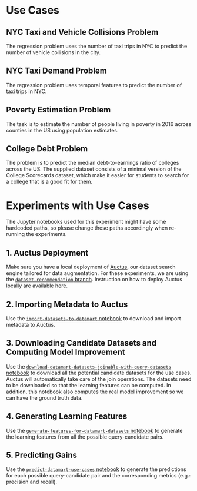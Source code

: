 # Use Cases

## NYC Taxi and Vehicle Collisions Problem

The regression problem uses the number of taxi trips in NYC to predict the number of vehicle collisions in the city.

## NYC Taxi Demand Problem

The regression problem uses temporal features to predict the number of taxi trips in NYC.

## Poverty Estimation Problem

The task is to estimate the number of people living in poverty in 2016 across counties in the US using population estimates.

## College Debt Problem

The problem is to predict the median debt-to-earnings ratio of colleges across the US. The supplied dataset consists of a minimal version of the College Scorecards dataset, which make it easier for students to search for a college that is a good fit for them.

# Experiments with Use Cases

The Jupyter notebooks used for this experiment might have some hardcoded paths, so please change these paths accordingly when re-running the experiments.

## 1. Auctus Deployment

Make sure you have a local deployment of [Auctus](https://gitlab.com/ViDA-NYU/datamart/datamart), our dataset search engine tailored for data augmentation. For these experiments, we are using the [`dataset-recommendation` branch](https://gitlab.com/ViDA-NYU/datamart/datamart/-/tree/dataset-recommendation). Instruction on how to deploy Auctus locally are available [here](https://gitlab.com/ViDA-NYU/datamart/datamart/-/blob/dataset-recommendation/README.md#local-deployment-development-setup).

## 2. Importing Metadata to Auctus

Use the [`import-datasets-to-datamart` notebook](datamart-data/import-datasets-to-datamart.ipynb) to download and import metadata to Auctus.

## 3. Downloading Candidate Datasets and Computing Model Improvement

Use the [`download-datamart-datasets-joinable-with-query-datasets` notebook](datamart-data/download-datamart-datasets-joinable-with-query-datasets.ipynb) to download all the potential candidate datasets for the use cases. Auctus will automatically take care of the join operations. The datasets need to be downloaded so that the learning features can be computed. In addition, this notebook also computes the real model improvement so we can have the ground truth data.

## 4. Generating Learning Features

Use the [`generate-features-for-datamart-datasets` notebook](datamart-data/generate-features-for-datamart-datasets.ipynb) to generate the learning features from all the possible query-candidate pairs.

## 5. Predicting Gains

Use the [`predict-datamart-use-cases` notebook](datamart-data/predict-datamart-use-cases.ipynb) to generate the predictions for each possible query-candidate pair and the corresponding metrics (e.g.: precision and recall).